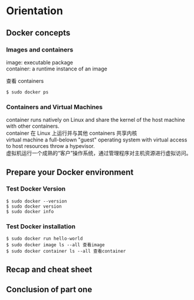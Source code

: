 # Orientation

## Docker concepts
### Images and containers
image: executable package  
container: a runtime instance of an image  

查看 containers  
```
$ sudo docker ps
```

### Containers and Virtual Machines
container runs natively on Linux and share the kernel of the host machine with other containers.  
container 在 Linux 上运行并与其他 containers 共享内核  
virtual machine a full-belown "guest" operating system with virtual access to host resources throw a hypevisor.  
虚拟机运行一个成熟的“客户”操作系统，通过管理程序对主机资源进行虚拟访问。  

## Prepare your Docker environment
### Test Docker Version  
```
$ sudo docker --version
$ sudo docker version
$ sudo docker info
```

### Test Docker installation  
```
$ sudo docker run hello-world  
$ sudo docker image ls --all 查看image
$ sudo docker container ls --all 查看container
```

## Recap and cheat sheet
## Conclusion of part one